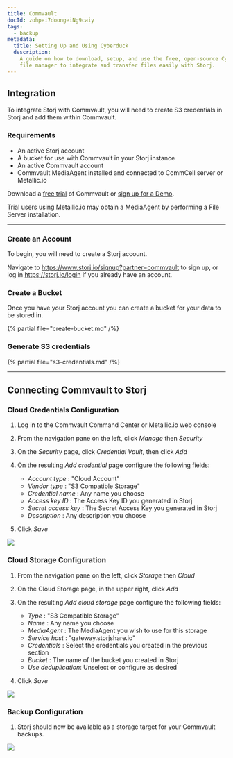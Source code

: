 ```yaml
---
title: Commvault
docId: zohpei7doongeiNg9caiy
tags:
  - backup
metadata:
  title: Setting Up and Using Cyberduck
  description:
    A guide on how to download, setup, and use the free, open-source Cyberduck
    file manager to integrate and transfer files easily with Storj.
---
```


## Integration

To integrate Storj with Commvault, you will need to create S3 credentials in Storj and add them within Commvault.

### Requirements

- An active Storj account
- A bucket for use with Commvault in your Storj instance
- An active Commvault account
- Commvault MediaAgent installed and connected to CommCell server or Metallic.io


Download a [free trial](https://www.commvault.com/free-trial-form) of Commvault or [sign up for a Demo](https://www.commvault.com/request-demo).

Trial users using Metallic.io may obtain a MediaAgent by performing a File Server installation.

---

### Create an Account

To begin, you will need to create a Storj account.

Navigate to <https://www.storj.io/signup?partner=commvault> to sign up, or log in <https://storj.io/login> if you already have an account.

### Create a Bucket

Once you have your Storj account you can create a bucket for your data to be stored in.

{% partial file="create-bucket.md" /%}

### Generate S3 credentials

{% partial file="s3-credentials.md" /%}

---

## Connecting Commvault to Storj

### Cloud Credentials Configuration

1. Log in to the Commvault Command Center or Metallic.io web console

1. From the navigation pane on the left, click _Manage_ then _Security_

1. On the _Security_ page, click _Credential Vault_, then click _Add_

1. On the resulting _Add credential_ page configure the following fields:
   * _Account type_ : "Cloud Account"
   * _Vendor type_ : "S3 Compatible Storage"
   * _Credential name_ : Any name you choose
   * _Access key ID_ : The Access Key ID you generated in Storj
   * _Secret access key_ : The Secret Access Key you generated in Storj
   * _Description_ : Any description you choose

1.  Click _Save_

![](https://link.storjshare.io/raw/jua7rls6hkx5556qfcmhrqed2tfa/docs/images/Commvault%20add%20credential.png)


### Cloud Storage Configuration

1. From the navigation pane on the left, click _Storage_ then _Cloud_

1. On the Cloud Storage page, in the upper right, click _Add_ 

1. On the resulting _Add cloud storage_ page configure the following fields:
   * _Type_ : "S3 Compatible Storage"
   * _Name_ : Any name you choose
   * _MediaAgent_ : The MediaAgent you wish to use for this storage
   * _Service host_ : "gateway.storjshare.io"
   * _Credentials_ : Select the credentials you created in the previous section
   * _Bucket_ : The name of the bucket you created in Storj
   * _Use deduplication_:  Unselect or configure as desired

1.  Click _Save_

![](https://link.storjshare.io/raw/jua7rls6hkx5556qfcmhrqed2tfa/docs/images/Commvault%20add%20cloud%20storage.png)


### Backup Configuration

1.  Storj should now be available as a storage target for your Commvault backups.

![](https://link.storjshare.io/raw/jua7rls6hkx5556qfcmhrqed2tfa/docs/images/Commvault%20storage%20location.png)
